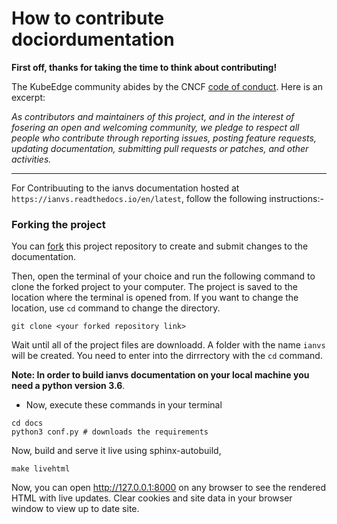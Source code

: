 # How to contribute dociordumentation

**First off, thanks for taking the time to think about contributing!**

The KubeEdge community abides by the CNCF [code of conduct](https://github.com/cncf/foundation/blob/main/code-of-conduct.md). Here is an excerpt:

_As contributors and maintainers of this project, and in the interest of fosering an open and welcoming community, we pledge to respect all people who contribute through reporting issues, posting feature requests, updating documentation, submitting pull requests or patches, and other activities._

---
For Contribuuting to the ianvs documentation hosted at `https://ianvs.readthedocs.io/en/latest`, follow the following instructions:- 

### Forking the project

You can [fork](https://docs.github.com/en/pull-requests/collaborating-with-pull-requests/working-with-forks/fork-a-repo) this project repository to create and submit changes to the documentation.

Then, open the terminal of your choice and run the following command to clone the forked project to your computer. The project is saved to the location where the terminal is opened from. If you want to change the location, use `cd` command to change the directory.

```shell
git clone <your forked repository link>
```
Wait until all of the project files are downloadd. A folder with the name `ianvs` will be created. You need to enter into the dirrrectory with the `cd` command.

**Note: In order to build ianvs documentation on your local machine you need a python version 3.6**.

- Now, execute these commands in your terminal 
```
cd docs
python3 conf.py # downloads the requirements
```
Now, build and serve it live using sphinx-autobuild,

```
make livehtml
```

Now, you can open http://127.0.0.1:8000 on any browser to see the rendered HTML with live updates. Clear cookies and site data in your browser window to view up to date site.
